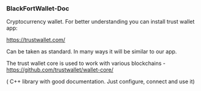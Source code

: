 ### BlackFortWallet-Doc

Cryptocurrency wallet. For better understanding you can install trust wallet app: 

https://trustwallet.com/

Сan be taken as standard. In many ways it will be similar to our app.

The trust wallet core is used to work with various blockchains - https://github.com/trustwallet/wallet-core/ 

( C++ library with good documentation. Just configure, connect and use it)

